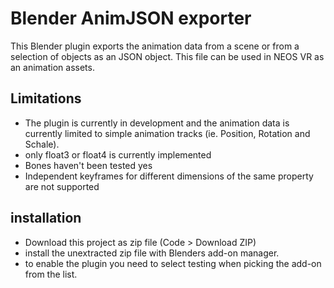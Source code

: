 # Blender AnimJSON exporter

This Blender plugin exports the animation data from a scene or from a selection of objects as an JSON object. This file can be used in NEOS VR as an animation assets.

## Limitations
- The plugin is currently in development and the animation data is currently limited to simple animation tracks (ie. Position, Rotation and Schale).
- only float3 or float4 is currently implemented
- Bones haven't been tested yes
- Independent keyframes for different dimensions of the same property are not supported

## installation
- Download this project as zip file (Code > Download ZIP)
- install the unextracted zip file with Blenders add-on manager.
- to enable the plugin you need to select testing when picking the add-on from the list.
